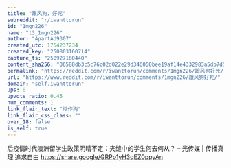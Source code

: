 ```yaml
---
title: "跟风狗，好死"
subreddit: "r/iwanttorun"
id: "1mgn226"
name: "t3_1mgn226"
author: "ApartAd9307"
created_utc: 1754237234
created_key: "250803160714"
capture_ts: "250927160440"
content_sha256: "06588db3c5c76c02d022e29d346050bee19af14e4332983a5db7d588cb14f93b"
permalink: "https://reddit.com/r/iwanttorun/comments/1mgn226/跟风狗好死/"
url: "https://www.reddit.com/r/iwanttorun/comments/1mgn226/跟风狗好死/"
domain: "self.iwanttorun"
ups: 0
upvote_ratio: 0.45
num_comments: 1
link_flair_text: "炒作狗"
link_flair_css_class: ""
over_18: false
is_self: true
---
```


后疫情时代澳洲留学生政策阴晴不定：夹缝中的学生何去何从？ – 光传媒 \|
传播真理 追求自由 <https://share.google/GRPp1yH3qEZ0ppyAn>
